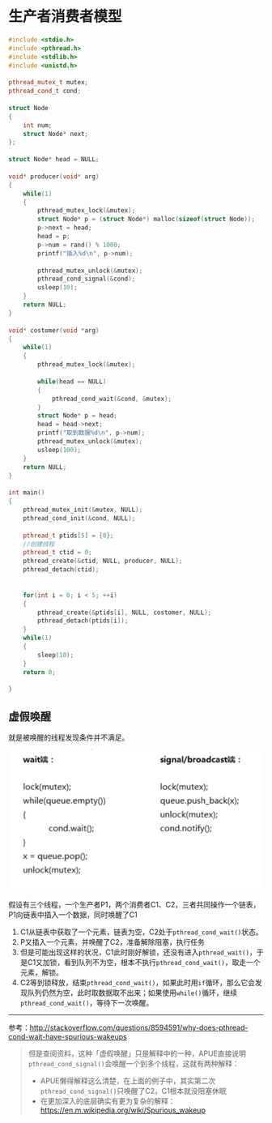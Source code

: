 # 生产者消费者模型

```cpp
#include <stdio.h>
#include <pthread.h>
#include <stdlib.h>
#include <unistd.h>

pthread_mutex_t mutex;
pthread_cond_t cond;

struct Node
{
    int num;
    struct Node* next;
};

struct Node* head = NULL;

void* producer(void* arg)
{
    while(1)
    {
        pthread_mutex_lock(&mutex);
        struct Node* p = (struct Node*) malloc(sizeof(struct Node));
        p->next = head;
        head = p;
        p->num = rand() % 1000;
        printf("插入%d\n", p->num);

        pthread_mutex_unlock(&mutex);
        pthread_cond_signal(&cond);
        usleep(10);
    }
    return NULL;
}

void* costomer(void *arg)
{
    while(1)
    {
        pthread_mutex_lock(&mutex);

        while(head == NULL)
        {
            pthread_cond_wait(&cond, &mutex);
        }
        struct Node* p = head;
        head = head->next;
        printf("取到数据%d\n", p->num);
        pthread_mutex_unlock(&mutex);
        usleep(100);
    }
    return NULL;
}

int main()
{
    pthread_mutex_init(&mutex, NULL);
    pthread_cond_init(&cond, NULL);

    pthread_t ptids[5] = {0};
    //创建线程
    pthread_t ctid = 0;
    pthread_create(&ctid, NULL, producer, NULL);
    pthread_detach(ctid);


    for(int i = 0; i < 5; ++i)
    {
        pthread_create(&ptids[i], NULL, costomer, NULL);
        pthread_detach(ptids[i]);
    }
    while(1)
    {
        sleep(10);
    }
    return 0;

}

```

## 虚假唤醒

就是被唤醒的线程发现条件并不满足。

<img src="https://raw.githubusercontent.com/Missyesterday/picgo/main/picgo/image-20230316152441811.png" alt="image-20230316152441811" style="zoom:50%;" />

假设有三个线程，一个生产者P1，两个消费者C1、C2，三者共同操作一个链表，P1向链表中插入一个数据，同时唤醒了C1

1.   C1从链表中获取了一个元素，链表为空，C2处于`pthread_cond_wait()`状态。
2.   P又插入一个元素，并唤醒了C2，准备解除阻塞，执行任务
3.   但是可能出现这样的状况，C1此时刚好解锁，还没有进入`pthread_wait()`，于是C1又加锁，看到队列不为空，根本不执行`pthread_cond_wait()`，取走一个元素，解锁。
4.   C2等到锁释放，结束`pthread_cond_wait()`，如果此时用`if`循环，那么它会发现队列仍然为空，此时取数据取不出来；如果使用`while()`循环，继续`pthread_cond_wait()`，等待下一次唤醒。



----

参考：http://stackoverflow.com/questions/8594591/why-does-pthread-cond-wait-have-spurious-wakeups

>   但是查阅资料，这种「虚假唤醒」只是解释中的一种，APUE直接说明`pthread_cond_signal()`会唤醒一个到多个线程，这就有两种解释：
>
>   -   APUE懒得解释这么清楚，在上面的例子中，其实第二次`pthread_cond_signal()`只唤醒了C2，C1根本就没阻塞休眠
>   -   在更加深入的底层确实有更为复杂的解释：https://en.m.wikipedia.org/wiki/Spurious_wakeup